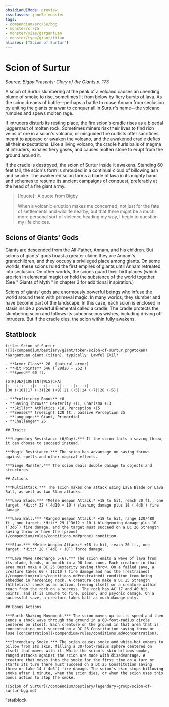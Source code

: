 ```yaml
---
obsidianUIMode: preview
cssclasses: json5e-monster
tags:
- compendium/src/5e/bgg
- monster/cr/25
- monster/size/gargantuan
- monster/type/giant/titan
aliases: ["Scion of Surtur"]
---
```

# Scion of Surtur
*Source: Bigby Presents: Glory of the Giants p. 173*  

A scion of Surtur slumbering at the peak of a volcano causes an unending plume of smoke to rise, sometimes lit from below by fiery bursts of lava. As the scion dreams of battle—perhaps a battle to rouse Annam from seclusion by uniting the giants or a war to conquer all in Surtur's name—the volcano rumbles and spews molten rage.

If intruders disturb its resting place, the fire scion's cradle rises as a bipedal juggernaut of molten rock. Sometimes miners risk their lives to find rich veins of ore in a scion's volcano, or misguided fire cultists offer sacrifices meant to appease or awaken the volcano, and the awakened cradle defies all their expectations. Like a living volcano, the cradle hurls balls of magma at intruders, exhales fiery gases, and causes molten stone to erupt from the ground around it.

If the cradle is destroyed, the scion of Surtur inside it awakens. Standing 60 feet tall, the scion's form is shrouded in a continual cloud of billowing ash and smoke. The awakened scion forms a blade of lava in its mighty hand and schemes to resume its ancient campaigns of conquest, preferably at the head of a fire giant army.

> [!quote]- A quote from Bigby  
> 
> When a volcanic eruption makes me concerned, not just for the fate of settlements and wildlife nearby, but that there might be a much more personal sort of violence heading my way, I begin to question my life choices.

## Scions of Giants' Gods

Giants are descended from the All-Father, Annam, and his children. But scions of giants' gods boast a greater claim: they are Annam's grandchildren, and they occupy a privileged place among giants. On some worlds, these scions ruled the first empires of giants until Annam retreated into seclusion. On other worlds, the scions guard their birthplaces (which are rich in elemental magic) or hold the substance of the world together. (See " Giants of Myth " in chapter 3 for additional inspiration.)

Scions of giants' gods are enormously powerful beings who infuse the world around them with primeval magic. In many worlds, they slumber and have become part of the landscape. In this case, each scion is enclosed in stasis inside a powerful Elemental called a cradle. The cradle protects the slumbering scion and follows its subconscious wishes, including driving off intruders. But if the cradle dies, the scion within fully awakens.

## Statblock

```ad-statblock
title: Scion of Surtur
![](/compendium/bestiary/giant/token/scion-of-surtur.png#token)
*Gargantuan giant (titan), typically  Lawful Evil*

- **Armor Class** 20  (natural armor)
- **Hit Points** 546 (`28d20 + 252`)
- **Speed** 60 ft.

|STR|DEX|CON|INT|WIS|CHA|
|:---:|:---:|:---:|:---:|:---:|:---:|
|30 (+10)|17 (+3)|28 (+9)|21 (+5)|24 (+7)|20 (+5)|

- **Proficiency Bonus** +8
- **Saving Throws** Dexterity +11, Charisma +13
- **Skills** Athletics +18, Perception +15
- **Senses** truesight 120 ft., passive Perception 25
- **Languages** Giant, Primordial
- **Challenge** 25

## Traits

***Legendary Resistance (6/Day).*** If the scion fails a saving throw, it can choose to succeed instead.

***Magic Resistance.*** The scion has advantage on saving throws against spells and other magical effects.

***Siege Monster.*** The scion deals double damage to objects and structures.

## Actions

***Multiattack.*** The scion makes one attack using Lava Blade or Lava Ball, as well as two Slam attacks.

***Lava Blade.*** *Melee Weapon Attack:* +18 to hit, reach 30 ft., one target. *Hit:* 32 (`4d10 + 10`) slashing damage plus 18 (`4d8`) fire damage.

***Lava Ball.*** *Ranged Weapon Attack:* +18 to hit, range 120/480 ft., one target. *Hit:* 29 (`3d12 + 10`) bludgeoning damage plus 10 (`3d6`) fire damage, and the target must succeed on a DC 26 Strength saving throw or have the [prone](/compendium/rules/conditions.md#prone) condition.

***Slam.*** *Melee Weapon Attack:* +18 to hit, reach 20 ft., one target. *Hit:* 28 (`4d8 + 10`) force damage.

***Lava Wave (Recharge 5-6).*** The scion emits a wave of lava from its blade, hands, or mouth in a 90-foot cone. Each creature in that area must make a DC 25 Dexterity saving throw. On a failed save, a creature takes 60 (`11d10`) fire damage and has the [restrained](/compendium/rules/conditions.md#restrained) condition from being embedded in hardening rock. A creature can make a DC 25 Strength (Athletics) check as an action, freeing itself or a creature within reach from the rock on a success. The rock has AC 17 and 40 hit points, and it is immune to fire, poison, and psychic damage. On a successful save, a creature takes half as much damage only.

## Bonus Actions

***Earth-Shaking Movement.*** The scion moves up to its speed and then sends a shock wave through the ground in a 60-foot-radius circle centered on itself. Each creature on the ground in that area that is concentrating must succeed on a DC 26 Constitution saving throw or lose [concentration](/compendium/rules/conditions.md#concentration).

***Incendiary Smoke.*** The scion causes smoke and white-hot embers to billow from its skin, filling a 30-foot-radius sphere centered on itself that moves with it. While the scion's skin billows smoke, ranged attacks against the scion are made with disadvantage. A creature that moves into the smoke for the first time on a turn or starts its turn there must succeed on a DC 25 Constitution saving throw or take 14 (`4d6`) fire damage. The scion's skin stops billowing smoke after 1 minute, when the scion dies, or when the scion uses this bonus action to stop the smoke.

![Scion of Surtur](/compendium/bestiary/legendary-group/scion-of-surtur-bgg.md)
```
^statblock